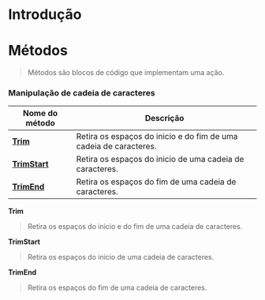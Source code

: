 # Introdução




# Métodos
> Métodos são blocos de código que implementam uma ação.



### Manipulação de cadeia de caracteres

| Nome do método | Descrição |
|---|---|
| [**Trim**](https://github.com/ThreeDP/IFSP---Material-de-Estudo/blob/master/Linguagem%20de%20Programação/C%23/Exemplos/Trim-exe.cs)| Retira os espaços do inicio e do fim de uma cadeia de caracteres. |
| [**TrimStart**](https://github.com/ThreeDP/IFSP---Material-de-Estudo/blob/master/Linguagem%20de%20Programação/C%23/Exemplos/Trim-exe.cs) | Retira os espaços do inicio de uma cadeia de caracteres. |
| [**TrimEnd**](https://github.com/ThreeDP/IFSP---Material-de-Estudo/blob/master/Linguagem%20de%20Programação/C%23/Exemplos/Trim-exe.cs) | Retira os espaços do fim de uma cadeia de caracteres.  |

**Trim**
> Retira os espaços do inicio e do fim de uma cadeia de caracteres.

**TrimStart**
> Retira os espaços do inicio de uma cadeia de caracteres.

**TrimEnd**
> Retira os espaços do fim de uma cadeia de caracteres. 
